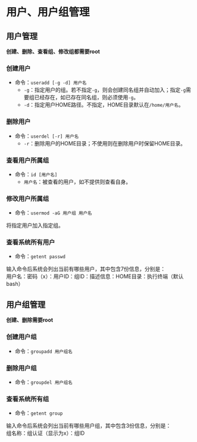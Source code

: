 # 用户、用户组管理
## 用户管理
**创建、删除、查看组、修改组都需要root**
### 创建用户
- 命令：`useradd [-g -d] 用户名`
  - `-g`：指定用户的组。若不指定`-g`，则会创建同名组并自动加入；指定`-g`需要组已经存在，如已存在同名组，则必须使用`-g`。
  - `-d`：指定用户HOME路径。不指定，HOME目录默认在`/home/用户名`。
### 删除用户
- 命令：`userdel [-r] 用户名`
  - `-r`：删除用户的HOME目录；不使用则在删除用户时保留HOME目录。
### 查看用户所属组
- 命令：`id [用户名]`
  - `用户名`：被查看的用户，如不提供则查看自身。
### 修改用户所属组
- 命令：`usermod -aG 用户组 用户名`

将指定用户加入指定组。
### 查看系统所有用户
- 命令：`getent passwd`

输入命令后系统会列出当前有哪些用户，其中包含7份信息，分别是：  
用户名：密码（x）：用户ID：组ID：描述信息：HOME目录：执行终端（默认bash）
## 用户组管理
**创建、删除需要root**
### 创建用户组
- 命令：`groupadd 用户组名`
### 删除用户组
- 命令：`groupdel 用户组名`
### 查看系统所有组
- 命令：`getent group`

输入命令后系统会列出当前有哪些用户组，其中包含3份信息，分别是：  
组名称：组认证（显示为x）：组ID